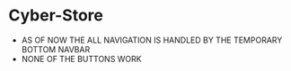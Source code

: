 # Cyber-Store

- AS OF NOW THE ALL NAVIGATION IS HANDLED BY THE TEMPORARY BOTTOM NAVBAR
- NONE OF THE BUTTONS WORK
